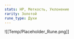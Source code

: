 ```yaml
---
stats: HP, Меткость, Уклонение
rarity: Золотой
rune_type: Духи
---
```

![[Temp/Placeholder_Rune.png]]
